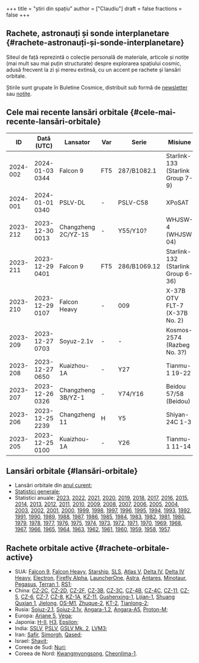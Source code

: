 +++
title = "știri din spațiu"
author = ["Claudiu"]
draft = false
fractions = false
+++

## Rachete, astronauți și sonde interplanetare {#rachete-astronauți-și-sonde-interplanetare}

Siteul de față reprezintă o colecție personală de materiale, articole și notițe (mai mult sau mai puțin structurate) despre explorarea spațiului cosmic, adusă frecvent la zi și mereu extinsă, cu un accent pe rachete și lansări orbitale.

Știrile sunt grupate în Buletine Cosmice, distribuit sub formă de [newsletter](https://buletin.parsec.ro/) sau [notițe](https://buletin.parsec.ro/notes).


## Cele mai recente lansări orbitale {#cele-mai-recente-lansări-orbitale}

| ID       | Dată (UTC)      | Lansator            | Var | Serie        | Misiune                            | Centru       | TR | R |
|----------|-----------------|---------------------|-----|--------------|------------------------------------|--------------|----|---|
| 2024-002 | 2024-01-03 0344 | Falcon 9            | FT5 | 287/B1082.1  | Starlink-133 (Starlink Group 7-9)  | VSFBS SLC4E  | US | S |
| 2024-001 | 2024-01-01 0340 | PSLV-DL             | -   | PSLV-C58     | XPoSAT                             | SHAR FLP     | IN | S |
| 2023-212 | 2023-12-30 0013 | Changzheng 2C/YZ-1S | -   | Y55/Y10?     | WHJSW-4 (WHJSW 04)                 | JQ LC43/94   | CN | S |
| 2023-211 | 2023-12-29 0401 | Falcon 9            | FT5 | 286/B1069.12 | Starlink-132 (Starlink Group 6-36) | CC LC40      | US | S |
| 2023-210 | 2023-12-29 0107 | Falcon Heavy        | -   | 009          | X-37B OTV FLT-7 (X-37B No. 2)      | KSC LC39A    | US | S |
| 2023-209 | 2023-12-27 0703 | Soyuz-2.1v          | -   | -            | Kosmos-2574 (Razbeg No. 3?)        | GIK-1 LC43/4 | RU | S |
| 2023-208 | 2023-12-27 0650 | Kuaizhou-1A         | -   | Y27          | Tianmu-1 19-22                     | JQ LC43/95A  | CN | S |
| 2023-207 | 2023-12-26 0326 | Changzheng 3B/YZ-1  | -   | Y74/Y16      | Beidou 57/58 (Beidou)              | XSC          | CN | S |
| 2023-206 | 2023-12-25 2239 | Changzheng 11       | H   | Y5           | Shiyan-24C 1-3                     | YJ LP1       | CN | S |
| 2023-205 | 2023-12-25 0100 | Kuaizhou-1A         | -   | Y26          | Tianmu-1 11-14                     | JQ LC43/95A  | CN | S |


## Lansări orbitale {#lansări-orbitale}

-   Lansări orbitale din [anul curent](/y/2024);
-   [Statistici generale](/y/total);
-   Statistici anuale: [2023](/y/2023), [2022](/y/2022), [2021](/y/2021), [2020](/y/2020), [2019](/y/2019), [2018](/y/2018), [2017](/y/2017), [2016](/y/2016), [2015](/y/2015), [2014](/y/2014), [2013](/y/2013), [2012](/y/2012), [2011](/y/2011), [2010](/y/2010), [2009](/y/2009), [2008](/y/2008), [2007](/y/2007), [2006](/y/2006), [2005](/y/2005), [2004](/y/2004), [2003](/y/2003), [2002](/y/2002), [2001](/y/2001), [2000](/y/2000), [1999](/y/1999), [1998](/y/1998), [1997](/y/1997), [1996](/y/1996), [1995](/y/1995), [1994](/y/1994), [1993](/y/1993), [1992](/y/1992), [1991](/y/1991), [1990](/y/1990), [1989](/y/1989), [1988](/y/1988), [1987](/y/1987), [1986](/y/1986), [1985](/y/1985), [1984](/y/1984), [1983](/y/1983), [1982](/y/1982), [1981](/y/1981), [1980](/y/1980), [1979](/y/1979), [1978](/y/1978), [1977](/y/1977), [1976](/y/1976), [1975](/y/1975), [1974](/y/1974), [1973](/y/1973), [1972](/y/1972), [1971](/y/1971), [1970](/y/1970), [1969](/y/1969), [1968](/y/1968), [1967](/y/1967), [1966](/y/1966), [1965](/y/1965), [1964](/y/1964), [1963](/y/1963), [1962](/y/1962), [1961](/y/1961), [1960](/y/1960), [1959](/y/1959), [1958](/y/1958), [1957](/y/1957).


## Rachete orbitale active {#rachete-orbitale-active}

-   SUA: [Falcon 9](/r/falcon9), [Falcon Heavy](/r/falconh), [Starship](/r/starship), [SLS](/r/sls), [Atlas V](/r/atlasv), [Delta IV](/r/delta4), [Delta IV Heavy](/r/delta4h), [Electron](/r/electron), [Firefly Alpha](/r/fireflya), [LauncherOne](/r/launcherone), [Astra](/r/astrarocket), [Antares](/r/antares), [Minotaur](/r/minotaur), [Pegasus](/r/pegasus), [Terran 1](/r/terran1), [RS1](/r/rs1);
-   China: [CZ-2C](/r/cz2c), [CZ-2D](/r/cz2d), [CZ-2F](/r/cz2f), [CZ-3B](/r/cz3b), [CZ-3C](/r/cz3c), [CZ-4B](/r/cz4b), [CZ-4C](/r/cz4c), [CZ-11](/r/cz11), [CZ-5](/r/cz5), [CZ-6](/r/cz6), [CZ-7](/r/cz7), [CZ-8](/r/cz8), [KZ-1A](/r/kz1a), [KZ-11](/r/kz11), [Gushenxing-1](/r/gushenxing1), [Lijian-1](/r/lijian1), [Shuang Quxian 1](/r/shuangquxian), [Jielong](/r/jielong), [OS-M1](/r/osm1), [Zhuque-2](/r/zhuque2), [KT-2](/r/kt2), [Tianlong-2](/r/tianlong2);
-   Rusia: [Soiuz-2.1](/r/soyuz21), [Soiuz-2.1v](/r/soyuz21v), [Angara-1.2](/r/angara12), [Angara-A5](/r/angaraa5), [Proton-M](/r/protonm);
-   Europa: [Ariane 5](/r/ariane5), [Vega](/r/vega);
-   Japonia: [H-II](/r/hii), [H3](/r/h3), [Epsilon](/r/epsilon);
-   India: [SSLV](/r/sslv), [PSLV](/r/pslv), [GSLV Mk. 2](/r/gslvmk2), [LVM3](/r/lvm3);
-   Iran: [Safir](/r/safir), [Simorgh](/r/simorgh), [Qased](/r/qased);
-   Israel: [Shavit](/r/shavit);
-   Coreea de Sud: [Nuri](/r/nuri);
-   Coreea de Nord: [Kwangmyongsong](/r/kwangmyongsong), [Cheonlima-1](/r/cheonlima1).
